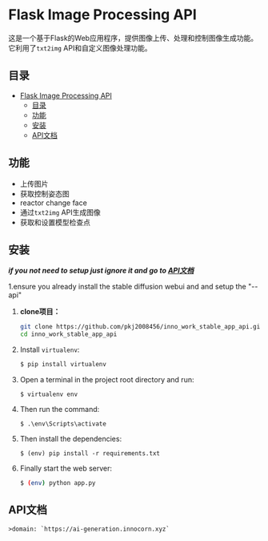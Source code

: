 # Flask Image Processing API

这是一个基于Flask的Web应用程序，提供图像上传、处理和控制图像生成功能。它利用了`txt2img` API和自定义图像处理功能。

## 目录

- [Flask Image Processing API](#flask-image-processing-api)
  - [目录](#目录)
  - [功能](#功能)
  - [安装](#安装)
  - [API文档](#api文档)

## 功能

- 上传图片
- 获取控制姿态图
- reactor change face
- 通过`txt2img` API生成图像
- 获取和设置模型检查点


## 安装
***if you not need to setup just ignore it and go to [API文档](#api文档)***

1.ensure you already install the stable diffusion webui and and setup the "--api"

1. **clone项目：**

   ```bash
   git clone https://github.com/pkj2008456/inno_work_stable_app_api.git
   cd inno_work_stable_app_api
   ```
2. Install `virtualenv`:
    ```bash
    $ pip install virtualenv
    ```
3. Open a terminal in the project root directory and run:
    ```
    $ virtualenv env
    ```
4. Then run the command:
    ```
    $ .\env\Scripts\activate
    ```
5. Then install the dependencies:
    ```
    $ (env) pip install -r requirements.txt
    ```
6. Finally start the web server:
    ```bash
    $ (env) python app.py   
    ```
## API文档
    >domain: `https://ai-generation.innocorn.xyz`
    


